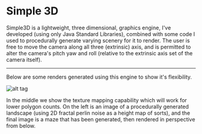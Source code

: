 # Simple 3D
Simple3D is a lightweight, three dimensional, graphics engine, I've developed (using only Java Standard Libraries), combined with some code I used to procedurally generate varying scenery for it to render. The user is free to move the camera along all three (extrinsic) axis, and is permitted to alter the camera's pitch yaw and roll (relative to the extrinsic axis set of the camera itself). 
<hr/>

Below are some renders generated using this engine to show it's flexibility.

![alt tag](https://raw.githubusercontent.com/rjhunjhunwala/Simple3D/master/renders.png)

In the middle we show the texture mapping capability which will work for lower polygon counts. On the left is an image of a procedurally generated landscape (using 2D fractal perlin noise as a height map of sorts), and the final image is a maze that has been generated, then rendered in perspective from below. 
